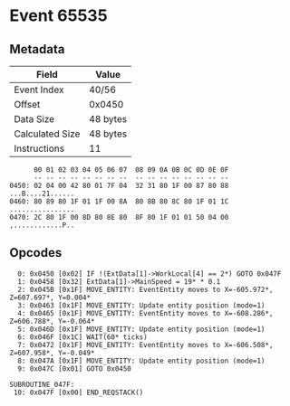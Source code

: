 # Event 65535

## Metadata

| Field           | Value    |
|-----------------|----------|
| Event Index     | 40/56    |
| Offset          | 0x0450   |
| Data Size       | 48 bytes |
| Calculated Size | 48 bytes |
| Instructions    | 11       |

```
      00 01 02 03 04 05 06 07  08 09 0A 0B 0C 0D 0E 0F
      -- -- -- -- -- -- -- --  -- -- -- -- -- -- -- --
0450: 02 04 00 42 80 01 7F 04  32 31 80 1F 00 87 80 88  ...B....21......
0460: 80 89 80 1F 01 1F 00 8A  80 8B 80 8C 80 1F 01 1C  ................
0470: 2C 80 1F 00 8D 80 8E 80  8F 80 1F 01 01 50 04 00  ,............P..
```

## Opcodes

```
  0: 0x0450 [0x02] IF !(ExtData[1]->WorkLocal[4] == 2*) GOTO 0x047F
  1: 0x0458 [0x32] ExtData[1]->MainSpeed = 19* * 0.1
  2: 0x045B [0x1F] MOVE_ENTITY: EventEntity moves to X=-605.972*, Z=607.697*, Y=0.004*
  3: 0x0463 [0x1F] MOVE_ENTITY: Update entity position (mode=1)
  4: 0x0465 [0x1F] MOVE_ENTITY: EventEntity moves to X=-608.286*, Z=606.788*, Y=-0.064*
  5: 0x046D [0x1F] MOVE_ENTITY: Update entity position (mode=1)
  6: 0x046F [0x1C] WAIT(60* ticks)
  7: 0x0472 [0x1F] MOVE_ENTITY: EventEntity moves to X=-606.508*, Z=607.958*, Y=-0.049*
  8: 0x047A [0x1F] MOVE_ENTITY: Update entity position (mode=1)
  9: 0x047C [0x01] GOTO 0x0450

SUBROUTINE_047F:
 10: 0x047F [0x00] END_REQSTACK()
```
